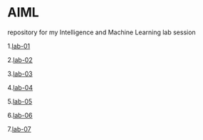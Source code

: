 # AIML
repository for my Intelligence and Machine Learning lab session


1.[lab-01](https://github.com/Jillakirthan/AIML/blob/main/AIML-Lab-1.ipynb)

2.[lab-02](https://github.com/Jillakirthan/AIML/blob/main/AIML-Lab02.ipynb)

3.[lab-03]()

4.[lab-04]()

5.[lab-05]()

6.[lab-06]()

7.[lab-07]()











